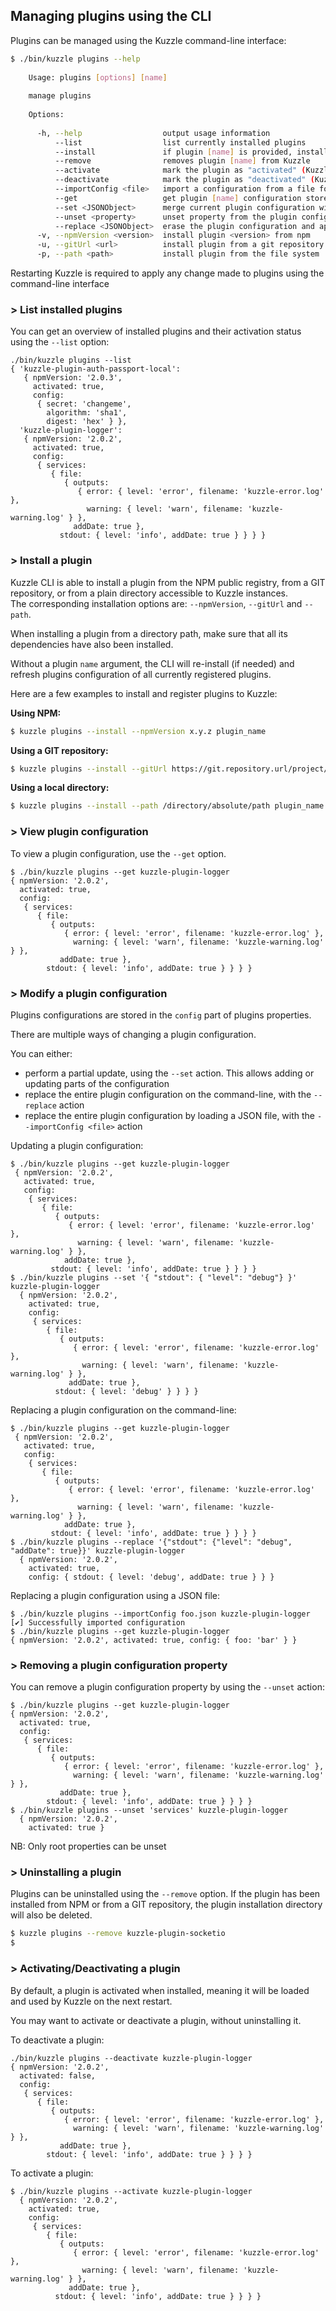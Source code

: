 ## Managing plugins using the CLI

Plugins can be managed using the Kuzzle command-line interface:

```sh
$ ./bin/kuzzle plugins --help
  
    Usage: plugins [options] [name]
  
    manage plugins
  
    Options:
  
      -h, --help                  output usage information
          --list                  list currently installed plugins
          --install               if plugin [name] is provided, install it from --npmVersion, --gitUrl or --path, otherwise, (re-)install all listed plugins
          --remove                removes plugin [name] from Kuzzle
          --activate              mark the plugin as "activated" (Kuzzle ignores deactivated plugins)
          --deactivate            mark the plugin as "deactivated" (Kuzzle ignores deactivated plugins)
          --importConfig <file>   import a configuration from a file for a given plugin
          --get                   get plugin [name] configuration stored in Kuzzle
          --set <JSONObject>      merge current plugin configuration with JSONObject
          --unset <property>      unset property from the plugin configuration
          --replace <JSONObject>  erase the plugin configuration and apply JSONObject instead
      -v, --npmVersion <version>  install plugin <version> from npm
      -u, --gitUrl <url>          install plugin from a git repository
      -p, --path <path>           install plugin from the file system

```

<aside class="warning">Restarting Kuzzle is required to apply any change made to plugins using the command-line interface</aside>

### > List installed plugins

You can get an overview of installed plugins and their activation status using the ``--list`` option:

```
./bin/kuzzle plugins --list
{ 'kuzzle-plugin-auth-passport-local': 
   { npmVersion: '2.0.3',
     activated: true,
     config: 
      { secret: 'changeme',
        algorithm: 'sha1',
        digest: 'hex' } },
  'kuzzle-plugin-logger': 
   { npmVersion: '2.0.2',
     activated: true,
     config: 
      { services: 
         { file: 
            { outputs: 
               { error: { level: 'error', filename: 'kuzzle-error.log' },
                 warning: { level: 'warn', filename: 'kuzzle-warning.log' } },
              addDate: true },
           stdout: { level: 'info', addDate: true } } } }
```

### > Install a plugin

Kuzzle CLI is able to install a plugin from the NPM public registry, from a GIT repository, or from a plain directory accessible to Kuzzle instances.  
The corresponding installation options are: `--npmVersion`, `--gitUrl` and `--path`.

<aside class="notice">When installing a plugin from a directory path, make sure that all its dependencies have also been installed.</aside>

Without a plugin `name` argument, the CLI will re-install (if needed) and refresh plugins configuration of all currently registered plugins.

Here are a few examples to install and register plugins to Kuzzle:

**Using NPM:**

```sh
$ kuzzle plugins --install --npmVersion x.y.z plugin_name
```

**Using a GIT repository:**

```sh
$ kuzzle plugins --install --gitUrl https://git.repository.url/project/pluginsRepository plugin_name
```

**Using a local directory:**

```sh
$ kuzzle plugins --install --path /directory/absolute/path plugin_name
```

### > View plugin configuration

To view a plugin configuration, use the `--get` option.

```
$ ./bin/kuzzle plugins --get kuzzle-plugin-logger
{ npmVersion: '2.0.2',
  activated: true,
  config: 
   { services: 
      { file: 
         { outputs: 
            { error: { level: 'error', filename: 'kuzzle-error.log' },
              warning: { level: 'warn', filename: 'kuzzle-warning.log' } },
           addDate: true },
        stdout: { level: 'info', addDate: true } } } }
```

### > Modify a plugin configuration

Plugins configurations are stored in the `config` part of plugins properties.

There are multiple ways of changing a plugin configuration.

You can either:

* perform a partial update, using the ``--set`` action. This allows adding or updating parts of the configuration
* replace the entire plugin configuration on the command-line, with the ``--replace`` action
* replace the entire plugin configuration by loading a JSON file, with the ``--importConfig <file>`` action

Updating a plugin configuration:

```
$ ./bin/kuzzle plugins --get kuzzle-plugin-logger
 { npmVersion: '2.0.2',
   activated: true,
   config: 
    { services: 
       { file: 
          { outputs: 
             { error: { level: 'error', filename: 'kuzzle-error.log' },
               warning: { level: 'warn', filename: 'kuzzle-warning.log' } },
            addDate: true },
         stdout: { level: 'info', addDate: true } } } }
$ ./bin/kuzzle plugins --set '{ "stdout": { "level": "debug"} }' kuzzle-plugin-logger
  { npmVersion: '2.0.2',
    activated: true,
    config: 
     { services: 
        { file: 
           { outputs: 
              { error: { level: 'error', filename: 'kuzzle-error.log' },
                warning: { level: 'warn', filename: 'kuzzle-warning.log' } },
             addDate: true },
          stdout: { level: 'debug' } } } }
```

Replacing a plugin configuration on the command-line:

```
$ ./bin/kuzzle plugins --get kuzzle-plugin-logger
 { npmVersion: '2.0.2',
   activated: true,
   config: 
    { services: 
       { file: 
          { outputs: 
             { error: { level: 'error', filename: 'kuzzle-error.log' },
               warning: { level: 'warn', filename: 'kuzzle-warning.log' } },
            addDate: true },
         stdout: { level: 'info', addDate: true } } } }
$ ./bin/kuzzle plugins --replace '{"stdout": {"level": "debug", "addDate": true}}' kuzzle-plugin-logger
  { npmVersion: '2.0.2',
    activated: true,
    config: { stdout: { level: 'debug', addDate: true } } }
```

Replacing a plugin configuration using a JSON file:

```
$ ./bin/kuzzle plugins --importConfig foo.json kuzzle-plugin-logger
[✔] Successfully imported configuration
$ ./bin/kuzzle plugins --get kuzzle-plugin-logger
{ npmVersion: '2.0.2', activated: true, config: { foo: 'bar' } }
```


### > Removing a plugin configuration property

You can remove a plugin configuration property by using the ``--unset`` action:

```
$ ./bin/kuzzle plugins --get kuzzle-plugin-logger
{ npmVersion: '2.0.2',
  activated: true,
  config: 
   { services: 
      { file: 
         { outputs: 
            { error: { level: 'error', filename: 'kuzzle-error.log' },
              warning: { level: 'warn', filename: 'kuzzle-warning.log' } },
           addDate: true },
        stdout: { level: 'info', addDate: true } } } }
$ ./bin/kuzzle plugins --unset 'services' kuzzle-plugin-logger
  { npmVersion: '2.0.2',
    activated: true }
```
<aside class="notice">NB: Only root properties can be unset</aside>

### > Uninstalling a plugin

Plugins can be uninstalled using the ``--remove`` option. If the plugin has been installed from NPM or from a GIT repository, the plugin installation directory will also be deleted.

```sh
$ kuzzle plugins --remove kuzzle-plugin-socketio
$
```

### > Activating/Deactivating a plugin

By default, a plugin is activated when installed, meaning it will be loaded and used by Kuzzle on the next restart.

You may want to activate or deactivate a plugin, without uninstalling it.

To deactivate a plugin:

```
./bin/kuzzle plugins --deactivate kuzzle-plugin-logger
{ npmVersion: '2.0.2',
  activated: false,
  config: 
   { services: 
      { file: 
         { outputs: 
            { error: { level: 'error', filename: 'kuzzle-error.log' },
              warning: { level: 'warn', filename: 'kuzzle-warning.log' } },
           addDate: true },
        stdout: { level: 'info', addDate: true } } } }
```


To activate a plugin:

```
$ ./bin/kuzzle plugins --activate kuzzle-plugin-logger
  { npmVersion: '2.0.2',
    activated: true,
    config: 
     { services: 
        { file: 
           { outputs: 
              { error: { level: 'error', filename: 'kuzzle-error.log' },
                warning: { level: 'warn', filename: 'kuzzle-warning.log' } },
             addDate: true },
          stdout: { level: 'info', addDate: true } } } }
```

